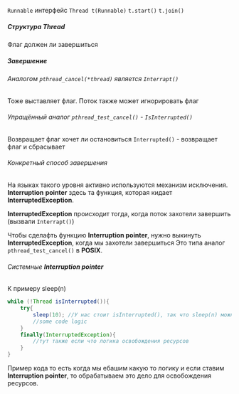 `Runnable` интерфейс
`Thread t(Runnable)`
`t.start()`
`t.join()`

##### Структура Thread
Флаг должен ли завершиться
##### Завершение
###### Аналогом `pthread_cancel(*thread)` является `Interrapt()`
Тоже выставляет флаг.
Поток также может игнорировать флаг
###### Упращённый аналог `pthread_test_cancel()` - `IsInterrupted()`
Возвращает флаг хочет ли остановиться
`Interrupted()` - возвращает флаг и сбрасывает
###### Конкретный способ завершения
На языках такого уровня активно используются механизм исключения.
**Interruption** **pointer** здесь та функция, которая кидает **InterruptedException**.

**InterruptedException** происходит тогда, когда поток захотели завершить (вызвали `Interrapt()`)

Чтобы сделафть функцию **Interruption pointer**, нужно выкинуть **InterruptedException**, когда мы захотели завершиться
Это типа аналог `pthread_test_cancel()` в **POSIX**.

###### Системные **Interruption pointer**
К примеру sleep(n)

```java
while (!Thread isInterrupted()){
	try{
		sleep(10); //У нас стоит isInterrupted(), так что sleep(n) можно было не юзаь
		//some code logic				
	}
	finally(InterruptedException){
		//тут также если что логика освобождения ресурсов
	}
}
```
Пример кода то есть когда мы ебашим какую то логику и если ставим **Interruption pointer**, то обрабатываем это дело для освобождения ресурсов.